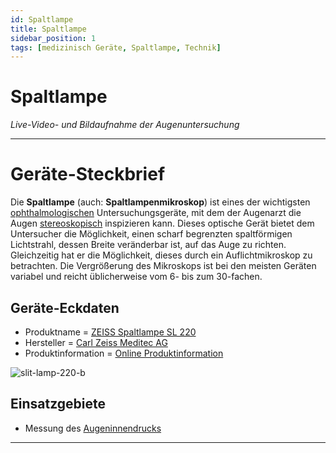 ```yaml
---
id: Spaltlampe
title: Spaltlampe 
sidebar_position: 1
tags: [medizinisch Geräte, Spaltlampe, Technik]
---
```


# Spaltlampe

*Live-Video- und Bildaufnahme der Augenuntersuchung*

------

# Geräte-Steckbrief

Die **Spaltlampe** (auch: **Spaltlampenmikroskop**) ist eines der wichtigsten [ophthalmologischen](https://de.wikipedia.org/wiki/Augenheilkunde) Untersuchungsgeräte, mit dem der Augenarzt die Augen [stereoskopisch](https://de.wikipedia.org/wiki/Stereoskopisch) inspizieren kann. Dieses optische Gerät bietet dem Untersucher die Möglichkeit, einen  scharf begrenzten spaltförmigen Lichtstrahl, dessen Breite veränderbar  ist, auf das Auge zu richten. Gleichzeitig hat er die Möglichkeit, dieses durch ein Auflichtmikroskop zu betrachten. Die Vergrößerung des Mikroskops ist bei den meisten  Geräten variabel und reicht üblicherweise vom 6- bis zum 30-fachen.



## Geräte-Eckdaten

-  Produktname = [ZEISS Spaltlampe SL 220](https://www.zeiss.de/meditec/produkte/ophthalmologie/essential-line-_-basisdiagnostik/spaltlampenuntersuchung/spaltlampen-und-zubehoer/led-spaltlampe-sl-220.html)
-  Hersteller = [Carl Zeiss Meditec AG](https://www.zeiss.de/meditec-ag/home.html)
-  Produktinformation = [Online Produktinformation](https://www.zeiss.de/content/dam/Meditec/de/brochures/zeiss-sl-220-datasheet-german.pdf) 



![slit-lamp-220-b](/sources/devices/zeiss-spaltlampe/slit-lamp-220-b.png)



## Einsatzgebiete

- Messung des [Augeninnendrucks](https://de.wikipedia.org/wiki/Augeninnendruck)



------

